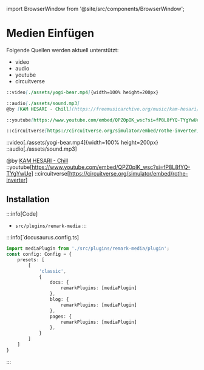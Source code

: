 import BrowserWindow from '@site/src/components/BrowserWindow';

# Medien Einfügen

Folgende Quellen werden aktuell unterstützt:
- video
- audio
- youtube
- circuitverse

```md
::video[./assets/yogi-bear.mp4]{width=100% height=200px}

::audio[./assets/sound.mp3]
@by [KAM HESARI - Chill](https://freemusicarchive.org/music/kam-hesari/single/chill-3/)

::youtube[https://www.youtube.com/embed/QPZ0pIK_wsc?si=fP8L8fYQ-TYgYwUe]

::circuitverse[https://circuitverse.org/simulator/embed/rothe-inverter]
```

<BrowserWindow>
::video[./assets/yogi-bear.mp4]{width=100% height=200px}
</BrowserWindow>
<BrowserWindow>
::audio[./assets/sound.mp3]

@by [KAM HESARI - Chill](https://freemusicarchive.org/music/kam-hesari/single/chill-3/)
</BrowserWindow>
<BrowserWindow>
::youtube[https://www.youtube.com/embed/QPZ0pIK_wsc?si=fP8L8fYQ-TYgYwUe]
</BrowserWindow>
<BrowserWindow>
::circuitverse[https://circuitverse.org/simulator/embed/rothe-inverter]
</BrowserWindow>



## Installation

:::info[Code]
- `src/plugins/remark-media`
:::

:::info[`docusaurus.config.ts]

```ts {1,8,11,14}
import mediaPlugin from './src/plugins/remark-media/plugin';
const config: Config = {
    presets: [
        [
            'classic',
            {
                docs: {
                    remarkPlugins: [mediaPlugin]
                },
                blog: {
                    remarkPlugins: [mediaPlugin]
                },
                pages: {
                    remarkPlugins: [mediaPlugin]
                },
            }
        ]
    ]
}

```
:::
